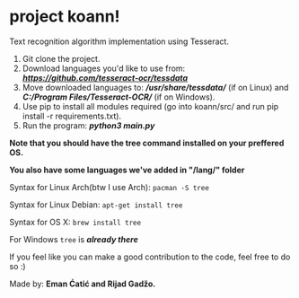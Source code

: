 # project koann!

Text recognition algorithm implementation using Tesseract.

1. Git clone the project.
2. Download languages you'd like to use from: ***https://github.com/tesseract-ocr/tessdata***
3. Move downloaded languages to: ***/usr/share/tessdata/*** (if on Linux) and ***C:/Program Files/Tesseract-OCR/*** (if on Windows).
4. Use pip to install all modules required (go into koann/src/ and run pip install -r requirements.txt).
5. Run the program: ***python3 main.py***

**Note that you should have the tree command installed on your preffered OS.** 

**You also have some languages we've added in "/lang/" folder**

Syntax for Linux Arch(btw I use Arch): ```pacman -S tree``` 

Syntax for Linux Debian: ```apt-get install tree```

Syntax for OS X: ```brew install tree```

For Windows ```tree``` is ***already there***

If you feel like you can make a good contribution to the code, feel free to do so :) 

Made by: **Eman Ćatić and Rijad Gadžo.**
